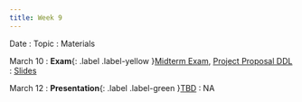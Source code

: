 ```yaml
---
title: Week 9
---
```


Date
: Topic
  : Materials

March 10
: **Exam**{: .label .label-yellow }[Midterm Exam](#), [Project Proposal DDL](#)
  : [Slides](#)

March 12
: **Presentation**{: .label .label-green }[TBD](#)
  :  NA
